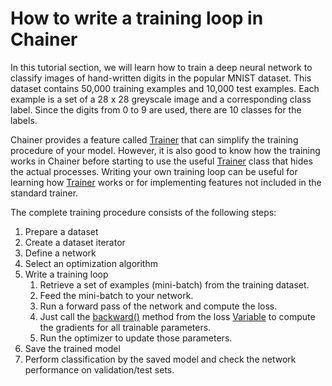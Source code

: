# How to write a training loop in Chainer

In this tutorial section, we will learn how to train a deep neural network to classify images of hand-written digits in the popular MNIST dataset. This dataset contains 50,000 training examples and 10,000 test examples. Each example is a set of a 28 x 28 greyscale image and a corresponding class label. Since the digits from 0 to 9 are used, there are 10 classes for the labels.

Chainer provides a feature called [Trainer](https://docs.chainer.org/en/latest/reference/core/generated/chainer.training.Trainer.html#chainer.training.Trainer) that can simplify the training procedure of your model. However, it is also good to know how the training works in Chainer before starting to use the useful [Trainer](https://docs.chainer.org/en/latest/reference/core/generated/chainer.training.Trainer.html#chainer.training.Trainer) class that hides the actual processes. Writing your own training loop can be useful for learning how [Trainer](https://docs.chainer.org/en/latest/reference/core/generated/chainer.training.Trainer.html#chainer.training.Trainer) works or for implementing features not included in the standard trainer.

The complete training procedure consists of the following steps:

1. Prepare a dataset
2. Create a dataset iterator
3. Define a network
4. Select an optimization algorithm
5. Write a training loop
    1. Retrieve a set of examples (mini-batch) from the training dataset.
    2. Feed the mini-batch to your network.
    3. Run a forward pass of the network and compute the loss.
    4. Just call the [backward()](https://docs.chainer.org/en/latest/reference/core/generated/chainer.Variable.html#chainer.Variable.backward) method from the loss [Variable](https://docs.chainer.org/en/latest/reference/core/generated/chainer.Variable.html#chainer.Variable) to compute the gradients for all trainable parameters.
    5. Run the optimizer to update those parameters.
6. Save the trained model
7. Perform classification by the saved model and check the network performance on validation/test sets.
